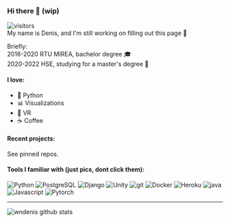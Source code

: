 ### Hi there 👋 (wip)
![visitors](https://visitor-badge.glitch.me/badge?page_id=wndenis.wndenis)  
My name is Denis, and I'm still working on filling out this page 🤔

Briefly:  
2016-2020 RTU MIREA, bachelor degree 🎓  
2020-2022 HSE, studying for a master's degree 🚀  

#### I love:
* 🐍 Python
* 📊 Visualizations
* 🥽 VR
* ☕ Coffee

#### Recent projects:
See pinned repos.

#### Tools I familiar with (just pics, dont click them):
<p>
  <img alt="Python" src="https://img.shields.io/badge/-Python-1a1a1a?style=flat-square&logo=python&logoColor=yellow" /> 
  <img alt="PostgreSQL" src="https://img.shields.io/badge/-PostgreSQL-1a1a1a?style=flat&logo=postgresql&logoColor=blue" /> 
  <img alt="Django" src="https://img.shields.io/badge/-Flask-1a1a1a?style=flat&logo=flask&logoColor=white" /> 
  <img alt="Unity" src="https://img.shields.io/badge/-Unity-1a1a1a?style=flat&logo=unity&logoColor=white" /> 
  <img alt="git" src="https://img.shields.io/badge/-Git-1a1a1a?style=flat&logo=git&logoColor=orange" /> 
  <img alt="Docker" src="https://img.shields.io/badge/-Docker-1a1a1a?style=flat&logo=docker&logoColor=blue" /> 
  <img alt="Heroku" src="https://img.shields.io/badge/-Heroku-1a1a1a?style=flat&logo=heroku&logoColor=pink" /> 
  <img alt="java" src="https://img.shields.io/badge/-Java-1a1a1a?style=flat&logo=java&logoColor=orange" /> 
  <img alt="Javascript" src="https://img.shields.io/badge/-JavaScript-1a1a1a?style=flat&logo=javascript&logoColor=yellow" /> 
  <img alt="Pytorch" src="https://img.shields.io/badge/-Pytorch-1a1a1a?style=flat-square&logo=pytorch&logoColor=orange" /> 
</p>

---  

![wndenis github stats](https://github-readme-stats.vercel.app/api?username=wndenis&bg_color=30,e96443,904e95&title_color=fff&text_color=fff)  
<!--[![Top Langs](https://github-readme-stats.vercel.app/api/top-langs/?username=wndenis)](https://github.com/wndenis/)   -->





<!--
**wndenis/wndenis** is a ✨ _special_ ✨ repository because its `README.md` (this file) appears on your GitHub profile.

Here are some ideas to get you started:

- 🔭 I’m currently working on ...
- 🌱 I’m currently learning ...
- 👯 I’m looking to collaborate on ...
- 🤔 I’m looking for help with ...
- 💬 Ask me about ...
- 📫 How to reach me: ...
- 😄 Pronouns: ...
- ⚡ Fun fact: ...
-->
